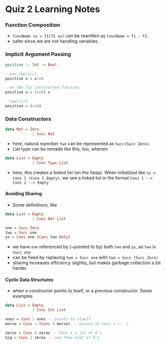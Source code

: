 # Quiz 2 Learning Notes

### Function Composition
- `funcName xs = f1(f2 xs)` can be rewritten as `funcName = f1 . f2`. 
- safer since we are not handling variables.

### Implicit Argument Passing
```hs
positive :: Int -> Bool

--non implicit
positive x = x>=0

--on the fly constructed function
positive x = (>=0) x

--implicit
positive = (>=0)
```

### Data Constructors
```hs
data Nat = Zero
			| Succ Nat
```
- here, natural numnber `two` can be represented as `Succ(Succ Zero)`. 
- List type can be remade like this, too, wherein
```hs
data List = Empty
			| Cons Type List
```
- here, this creates a linked list (on the heap). When initialized like `xs = Cons 1 (Cons 2 Empty)`, we see a linked list in the format `Cons 1 --> Cons 2 --> Empty`

#### Avoiding Sharing
- Some definitions, like
```hs
data List = Empty
			| Cons Nat List

one = Succ Zero
two = Succ one
ys = Cons one (Cons two Emty)
```
- we have `one` referenced by (~pointed to by) both `two` and `ys`, as `two` is `Succ one`
- can be fixed by replacing `two = Succ one` with `two = Succ (Succ Zero)`
- sharing increases efficiency slightly, but makes garbage collection a bit harder.

#### Cyclic Data Structures
- when a constructor points to itself, or a previous constructor. Some examples
```hs
data List = Empty
			| Cons Int List

ones = Cons 1 ones -- points to itself
morse = Cons 1 (Cons 0 morse) -- points to Cons 1 (...)

zeros = Cons 0 zeros -- that's a lot of 0's
big = Cons 1 zeros -- one then alot of 0's
```
